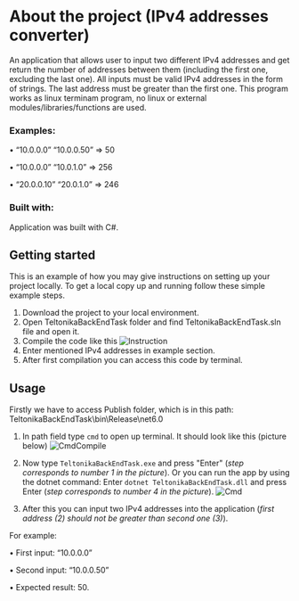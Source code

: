 # About the project (IPv4 addresses converter) 

An application that allows user to input two different IPv4 addresses and get return the number of addresses between them (including the first one, excluding the last one). All inputs must be valid IPv4 addresses in the form of strings. The last address must be greater than the first one. This program works as linux terminam program, no linux or external modules/libraries/functions are used.

### Examples:

• “10.0.0.0” “10.0.0.50” => 50

• “10.0.0.0” “10.0.1.0” => 256

• “20.0.0.10” “20.0.1.0” => 246

### Built with:

Application was built with C#.

## Getting started
This is an example of how you may give instructions on setting up your project locally. To get a local copy up and running follow these simple example steps.

1. Download the project to your local environment.
2. Open TeltonikaBackEndTask folder and find TeltonikaBackEndTask.sln file and open it.
3. Compile the code like this ![Instruction](https://user-images.githubusercontent.com/60816697/189891193-1ea9f85f-7fec-438a-8ef9-000c468c2ce8.png "Code compilation")
4. Enter mentioned IPv4 addresses in example section.
5. After first compilation you can access this code by terminal.

## Usage
Firstly we have to access Publish folder, which is in this path: TeltonikaBackEndTask\bin\Release\net6.0

1. In path field type `cmd` to open up terminal. It should look like this (picture below)
![CmdCompile](https://user-images.githubusercontent.com/60816697/189892084-fd254191-d5c8-4ac5-b045-9bd4be0b6a16.png)

2. Now type `TeltonikaBackEndTask.exe` and press "Enter" (_step corresponds to number 1 in the picture_). 
Or you can run the app by using the dotnet command: Enter `dotnet TeltonikaBackEndTask.dll` and press Enter (_step corresponds to number 4 in the picture_).
![Cmd](https://user-images.githubusercontent.com/60816697/189896124-f336be37-2554-46d6-adbf-3b5516b93a20.png)

3. After this you can input two IPv4 addresses into the application (_first address (2) should not be greater than second one (3)_).

For example:

• First input: “10.0.0.0”

• Second input: “10.0.0.50”

• Expected result: 50.

